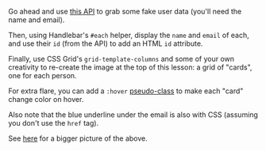 
Go ahead and use [this API](https://randomuser.me/) to grab some fake user data (you'll need the name and email).

  

Then, using Handlebar's `#each` helper, display the `name` and `email` of each, and use their `id` (from the API) to add an HTML `id` attribute.

  

Finally, use CSS Grid's `grid-template-columns` and some of your own creativity to re-create the image at the top of this lesson: a grid of "cards", one for each person.

  

For extra flare, you can add a `:hover` [pseudo-class](https://developer.mozilla.org/en-US/docs/Web/CSS/Pseudo-classes) to make each "card" change color on hover.

  

Also note that the blue underline under the email is also with CSS (assuming you don't use the `href` tag).

  

See [here](https://s3-us-west-2.amazonaws.com/learn-app/lesson-images/my-ppl-hbars-apis-ex.PNG) for a bigger picture of the above.
